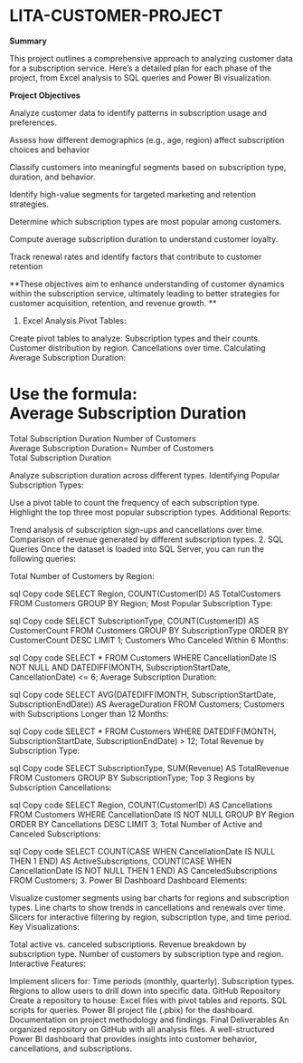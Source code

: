 # LITA-CUSTOMER-PROJECT

**Summary**

This project outlines a comprehensive approach to analyzing customer data for a subscription service. Here’s a detailed plan for each phase of the project, from Excel analysis to SQL queries and Power BI visualization.


**Project Objectives**


Analyze customer data to identify patterns in subscription usage and preferences.

Assess how different demographics (e.g., age, region) affect subscription choices and behavior

Classify customers into meaningful segments based on subscription type, duration, and behavior.

Identify high-value segments for targeted marketing and retention strategies.

Determine which subscription types are most popular among customers.

Compute average subscription duration to understand customer loyalty.

Track renewal rates and identify factors that contribute to customer retention


**These objectives aim to enhance understanding of customer dynamics within the subscription service, ultimately leading to better strategies for customer acquisition, retention, and revenue growth.
**
























































































1. Excel Analysis
Pivot Tables:

Create pivot tables to analyze:
Subscription types and their counts.
Customer distribution by region.
Cancellations over time.
Calculating Average Subscription Duration:

Use the formula:
Average Subscription Duration
=
Total Subscription Duration
Number of Customers
Average Subscription Duration= 
Number of Customers
Total Subscription Duration
​
 
Analyze subscription duration across different types.
Identifying Popular Subscription Types:

Use a pivot table to count the frequency of each subscription type.
Highlight the top three most popular subscription types.
Additional Reports:

Trend analysis of subscription sign-ups and cancellations over time.
Comparison of revenue generated by different subscription types.
2. SQL Queries
Once the dataset is loaded into SQL Server, you can run the following queries:

Total Number of Customers by Region:

sql
Copy code
SELECT Region, COUNT(CustomerID) AS TotalCustomers
FROM Customers
GROUP BY Region;
Most Popular Subscription Type:

sql
Copy code
SELECT SubscriptionType, COUNT(CustomerID) AS CustomerCount
FROM Customers
GROUP BY SubscriptionType
ORDER BY CustomerCount DESC
LIMIT 1;
Customers Who Canceled Within 6 Months:

sql
Copy code
SELECT *
FROM Customers
WHERE CancellationDate IS NOT NULL AND DATEDIFF(MONTH, SubscriptionStartDate, CancellationDate) <= 6;
Average Subscription Duration:

sql
Copy code
SELECT AVG(DATEDIFF(MONTH, SubscriptionStartDate, SubscriptionEndDate)) AS AverageDuration
FROM Customers;
Customers with Subscriptions Longer than 12 Months:

sql
Copy code
SELECT *
FROM Customers
WHERE DATEDIFF(MONTH, SubscriptionStartDate, SubscriptionEndDate) > 12;
Total Revenue by Subscription Type:

sql
Copy code
SELECT SubscriptionType, SUM(Revenue) AS TotalRevenue
FROM Customers
GROUP BY SubscriptionType;
Top 3 Regions by Subscription Cancellations:

sql
Copy code
SELECT Region, COUNT(CustomerID) AS Cancellations
FROM Customers
WHERE CancellationDate IS NOT NULL
GROUP BY Region
ORDER BY Cancellations DESC
LIMIT 3;
Total Number of Active and Canceled Subscriptions:

sql
Copy code
SELECT 
  COUNT(CASE WHEN CancellationDate IS NULL THEN 1 END) AS ActiveSubscriptions,
  COUNT(CASE WHEN CancellationDate IS NOT NULL THEN 1 END) AS CanceledSubscriptions
FROM Customers;
3. Power BI Dashboard
Dashboard Elements:

Visualize customer segments using bar charts for regions and subscription types.
Line charts to show trends in cancellations and renewals over time.
Slicers for interactive filtering by region, subscription type, and time period.
Key Visualizations:

Total active vs. canceled subscriptions.
Revenue breakdown by subscription type.
Number of customers by subscription type and region.
Interactive Features:

Implement slicers for:
Time periods (monthly, quarterly).
Subscription types.
Regions to allow users to drill down into specific data.
GitHub Repository
Create a repository to house:
Excel files with pivot tables and reports.
SQL scripts for queries.
Power BI project file (.pbix) for the dashboard.
Documentation on project methodology and findings.
Final Deliverables
An organized repository on GitHub with all analysis files.
A well-structured Power BI dashboard that provides insights into customer behavior, cancellations, and subscriptions.







